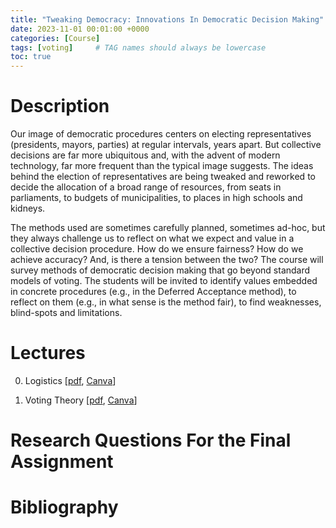 ```yaml
---
title: "Tweaking Democracy: Innovations In Democratic Decision Making"
date: 2023-11-01 00:01:00 +0000
categories: [Course]
tags: [voting]     # TAG names should always be lowercase
toc: true
---
```


# Description

Our image of democratic procedures centers on electing representatives (presidents, mayors, parties) at regular intervals, years apart. 
But collective decisions are far more ubiquitous and, with the advent of modern technology, far more frequent than the typical image suggests. 
The ideas behind the election of representatives are being tweaked and reworked to decide the allocation of a broad range of resources, 
from seats in parliaments, to budgets of municipalities, to places in high schools and kidneys. 

The methods used are sometimes carefully planned, sometimes ad-hoc, but they always challenge us to reflect on what we expect and value in a collective decision procedure. 
How do we ensure fairness? How do we achieve accuracy? And, is there a tension between the two?
The course will survey methods of democratic decision making that go beyond standard models of voting. 
The students will be invited to identify values embedded in concrete procedures (e.g., in the Deferred Acceptance method), 
to reflect on them (e.g., in what sense is the method fair), to find weaknesses, blind-spots and limitations.

# Lectures

0. Logistics 
    [[pdf](/content/teaching/tweaking-democracy/00-logistics.pdf/), 
    [Canva](https://www.canva.com/design/DAFzmLcXo10/ADrQhyYsXa2NTzYnP5qr7Q/edit?utm_content=DAFzmLcXo10&utm_campaign=designshare&utm_medium=link2&utm_source=sharebutton)]

1. Voting Theory
    [[pdf](/content/teaching/tweaking-democracy/01-voting.pdf/), 
    [Canva](https://www.canva.com/design/DAFzmFGBED8/Pq8tdM9e-95pHbgOdqKCEA/edit?utm_content=DAFzmFGBED8&utm_campaign=designshare&utm_medium=link2&utm_source=sharebutton)]


# Research Questions For the Final Assignment

# Bibliography

